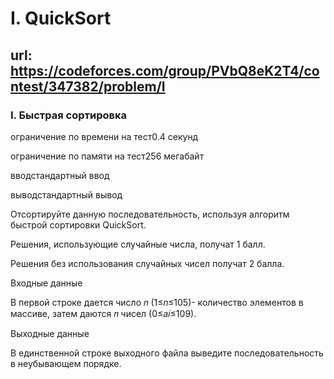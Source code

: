 # I. QuickSort

## url: https://codeforces.com/group/PVbQ8eK2T4/contest/347382/problem/I

### I. Быстрая сортировка

ограничение по времени на тест0.4 секунд

ограничение по памяти на тест256 мегабайт

вводстандартный ввод

выводстандартный вывод


Отсортируйте данную последовательность, используя алгоритм быстрой сортировки QuickSort.


Решения, использующие случайные числа, получат 1 балл.


Решения без использования случайных чисел получат 2 балла.



Входные данные

В первой строке дается число 𝑛 (1≤𝑛≤105)- количество элементов в массиве, затем даются 𝑛 чисел (0≤𝑎𝑖≤109).


Выходные данные

В единственной строке выходного файла выведите последовательность в неубывающем порядке.

